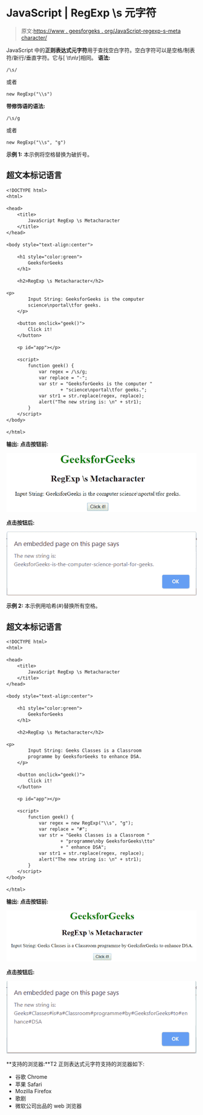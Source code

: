# JavaScript | RegExp \s 元字符

> 原文:[https://www . geesforgeks . org/JavaScript-regexp-s-meta character/](https://www.geeksforgeeks.org/javascript-regexp-s-metacharacter/)

JavaScript 中的**正则表达式元字符**用于查找空白字符。空白字符可以是空格/制表符/新行/垂直字符。它与[ \t\n\r]相同。
**语法:**

```
/\s/ 
```

或者

```
new RegExp("\\s")
```

**带修饰语的语法:**

```
/\s/g 
```

或者

```
new RegExp("\\s", "g")
```

**示例 1:** 本示例将空格替换为破折号。

## 超文本标记语言

```
<!DOCTYPE html>
<html>

<head>
    <title>
        JavaScript RegExp \s Metacharacter
    </title>
</head>

<body style="text-align:center">

    <h1 style="color:green">
        GeeksforGeeks
    </h1>

    <h2>RegExp \s Metacharacter</h2>

<p>
        Input String: GeeksforGeeks is the computer
        science\nportal\tfor geeks.
    </p>

    <button onclick="geek()">
        Click it!
    </button>

    <p id="app"></p>

    <script>
        function geek() {
            var regex = /\s/g;
            var replace = "-";
            var str = "GeeksforGeeks is the computer "
                    + "science\nportal\tfor geeks.";
            var str1 = str.replace(regex, replace);
            alert("The new string is: \n" + str1);
        }
    </script>
</body>

</html>                   
```

**输出:**
**点击按钮前:**

![backs](img/bb62efa51831433c43f34a9e0acea0c6.png)

**点击按钮后:**

![backs](img/be61118743c12b914ce3391fa883be07.png)

**示例 2:** 本示例用哈希(#)替换所有空格。

## 超文本标记语言

```
<!DOCTYPE html>
<html>

<head>
    <title>
        JavaScript RegExp \s Metacharacter
    </title>
</head>

<body style="text-align:center">

    <h1 style="color:green">
        GeeksforGeeks
    </h1>

    <h2>RegExp \s Metacharacter</h2>

<p>
        Input String: Geeks Classes is a Classroom
        programme by GeeksforGeeks to enhance DSA.
    </p>

    <button onclick="geek()">
        Click it!
    </button>

    <p id="app"></p>

    <script>
        function geek() {
            var regex = new RegExp("\\s", "g");
            var replace = "#";
            var str = "Geeks Classes is a Classroom "
                    + "programme\nby GeeksforGeeks\tto"
                    + " enhance DSA";
            var str1 = str.replace(regex, replace);
            alert("The new string is: \n" + str1);
        }
    </script>
</body>

</html>                   
```

**输出:**
**点击按钮前:**

![backs](img/ae97559afa988fa22629b0d4e65dfb5c.png)

**点击按钮后:**

![backs](img/17f067c37c8d85bca343aa46d1429793.png)

**支持的浏览器:**T2 正则表达式元字符支持的浏览器如下:

*   谷歌 Chrome
*   苹果 Safari
*   Mozilla Firefox
*   歌剧
*   微软公司出品的 web 浏览器